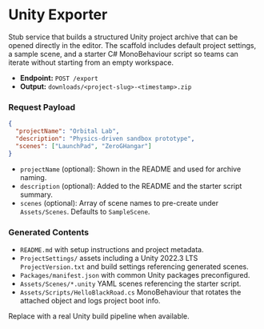 # Unity Exporter

Stub service that builds a structured Unity project archive that can be
opened directly in the editor. The scaffold includes default project
settings, a sample scene, and a starter C# MonoBehaviour script so teams
can iterate without starting from an empty workspace.

- **Endpoint:** `POST /export`
- **Output:** `downloads/<project-slug>-<timestamp>.zip`

### Request Payload

```json
{
  "projectName": "Orbital Lab",
  "description": "Physics-driven sandbox prototype",
  "scenes": ["LaunchPad", "ZeroGHangar"]
}
```

- `projectName` (optional): Shown in the README and used for archive
  naming.
- `description` (optional): Added to the README and the starter script
  summary.
- `scenes` (optional): Array of scene names to pre-create under
  `Assets/Scenes`. Defaults to `SampleScene`.

### Generated Contents

- `README.md` with setup instructions and project metadata.
- `ProjectSettings/` assets including a Unity 2022.3 LTS
  `ProjectVersion.txt` and build settings referencing generated scenes.
- `Packages/manifest.json` with common Unity packages preconfigured.
- `Assets/Scenes/*.unity` YAML scenes referencing the starter script.
- `Assets/Scripts/HelloBlackRoad.cs` MonoBehaviour that rotates the
  attached object and logs project boot info.

Replace with a real Unity build pipeline when available.
